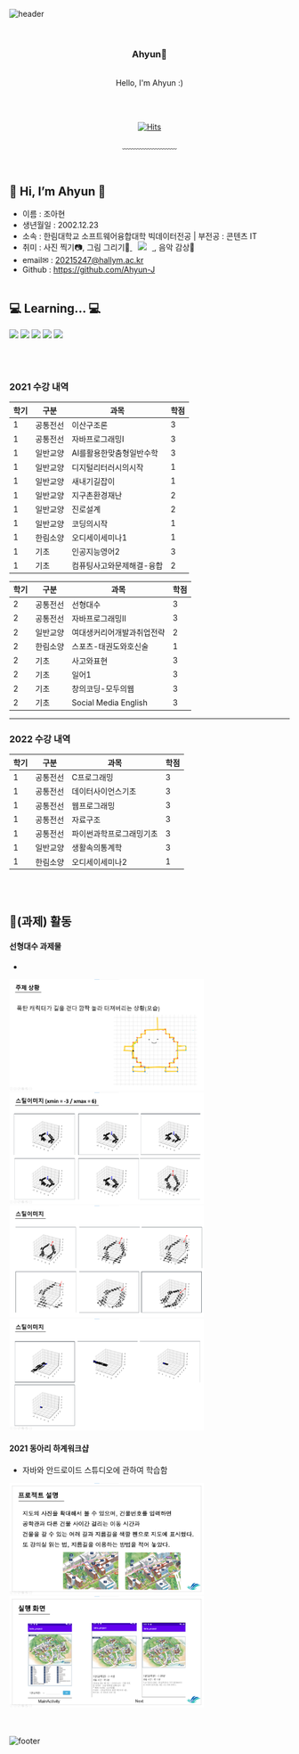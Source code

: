 <!-- - 👋 Hi, I’m @Ahyun-J
- 👀 I’m interested in ...
- 🌱 I’m currently learning ...
- 💞️ I’m looking to collaborate on ...
- 📫 How to reach me ... -->

<!---
Ahyun-J/Ahyun-J is a ✨ special ✨ repository because its `README.md` (this file) appears on your GitHub profile.
You can click the Preview link to take a look at your changes.
--->
![header](https://capsule-render.vercel.app/api?type=waving&&color=gradient&height=100&section=header&fontSize=90)

<div align = "center">

<br/>
<h3>Ahyun🍕</h3><br/>
Hello, I'm Ahyun :)<br/>


<br/><br/>


[![Hits](https://hits.seeyoufarm.com/api/count/incr/badge.svg?url=https%3A%2F%2Fgithub.com%2FAhyun-J&count_bg=%23CCC9F4&title_bg=%23838383&icon=furrynetwork.svg&icon_color=%238FC8FE&title=hits&edge_flat=false)](https://hits.seeyoufarm.com)
<!-- [![Gmail Badge](https://img.shields.io/badge/Gmail-d14836?style=flat-square&logo=Gmail&logoColor=white&link=mailto:jah29741@gmail.com)](mailto:jah29741@gmail.com) -->
<!-- [![Blog Badge](http://img.shields.io/badge/-Blog-green?style=flat-square&logo=Naver&link=https://blog.naver.com/chajuhui123)](https://blog.naver.com/chajuhui123) -->
 
  
﹏﹏﹏﹏﹏﹏﹏


</div>

<br/> 

<!-- ![footer](https://capsule-render.vercel.app/api?type=waving&&color=gradient&height=100&section=footer&fontSize=90) -->
## 👋 Hi, I’m Ahyun 🍕

* 이름 : 조아현
* 생년월일 : 2002.12.23  
* 소속 : 한림대학교 소프트웨어융합대학 빅데이터전공 | 부전공 : 콘텐츠 IT
* 취미 : 사진 찍기📷, 그림 그리기🎨<a href="https://www.instagram.com/unduxk._.02/">
    <img 
        src="http://img.shields.io/badge/-Instagram-black?style=flat&logo=Instagram&link=https://www.instagram.com/unduxk._.02/"
        style="height : auto; margin-left : 10px; margin-right : 10px;"/>
</a>, 음악 감상🎵
* email✉ : 20215247@hallym.ac.kr
* Github : https://github.com/Ahyun-J
<br/><br/>


## 💻 Learning... 💻
<div>
<img src="https://img.shields.io/badge/HTML-E34F26?style=flat-square&logo=HTML5&logoColor=white"/>
<img src="https://img.shields.io/badge/CSS-1572B6?style=flat-square&logo=CSS3&logoColor=white"/>
<img src="https://img.shields.io/badge/JavaScript-F7DF1E?style=flat-square&logo=JavaScript&logoColor=white"/>
<img src="https://img.shields.io/badge/Python-3776AB?style=flat-square&logo=Python&logoColor=white"/>
<img src="https://img.shields.io/badge/C-A8B9CC?style=flat-square&logo=C&logoColor=white"/>
</div>

<br/><br/>

### 2021 수강 내역
|학기|구분|과목|학점|  
|---|---|---|---|  
|1|공통전선|이산구조론|3| 
|1|공통전선|자바프로그래밍I|3| 
|1|일반교양|AI를활용한맞춤형일반수학|3|  
|1|일반교양|디지털리터러시의시작|1|
|1|일반교양|새내기길잡이|1|
|1|일반교양|지구촌환경재난|2|  
|1|일반교양|진로설계|2|  
|1|일반교양|코딩의시작|1|
|1|한림소양|오디세이세미나1|1|
|1|기초|인공지능영어2|3|
|1|기초|컴퓨팅사고와문제해결-융합|2| 

|학기|구분|과목|학점|  
|---|---|---|---|  
|2|공통전선|선형대수|3|  
|2|공통전선|자바프로그래밍II|3|  
|2|일반교양|여대생커리어개발과취업전략|2|  
|2|한림소양|스포츠-태권도와호신술|1|  
|2|기초|사고와표현|3|  
|2|기초|일어1|3|
|2|기초|창의코딩-모두의웹|3| 
|2|기초|Social Media English|3|

---
### 2022 수강 내역
|학기|구분|과목|학점|  
|---|---|---|---|  
|1|공통전선|C프로그래밍|3|
|1|공통전선|데이터사이언스기초|3|  
|1|공통전선|웹프로그래밍|3| 
|1|공통전선|자료구조|3|  
|1|공통전선|파이썬과학프로그래밍기초|3|  
|1|일반교양|생활속의통계학|3
|1|한림소양|오디세이세미나2|1| 


<br/><br/>
## 🌱(과제) 활동
#### 선형대수 과제물
-
<div>
<img src=linear1.png width=350 height=200>  
<img src=linear2.png width=350 height=200>
</div>

<div>
<img src=linear3.png width=350 height=200>  
<img src=linear4.png width=350 height=200>
</div>

<viedo src=linear.mp4 width=350 height=200>  

#### 2021 동아리 하계워크샵
-  자바와 안드로이드 스튜디오에 관하여 학습함
<div>
<img src=latte1-1.png width=350 height=200>  
<img src=latte1-2.png width=350 height=200>
  </div>

<!-- -  <iframe src="https://1drv.ms/p/s!AoB8x3vxk5D5gek7gpWeY8ZkbndVbA" width="610px" height="367px" frameborder="0">포함된 
<a target="_blank" href="https://office.com">Microsoft Office</a> 
프레젠테이션, 제공: <a target="_blank" href="https://office.com/webapps">Office</a></iframe>
 -->
 
<br/><br/>
![footer](https://capsule-render.vercel.app/api?type=waving&&color=gradient&height=100&section=footer&fontSize=90)

